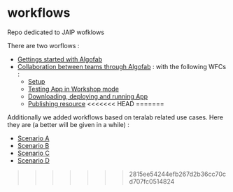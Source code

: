 # workflows
Repo dedicated to JAIP wofklows

There are two worflows : 
* [Gettings started with Algofab](./getting_started)
* [Collaboration between teams through Algofab](./collaboration) : with the following WFCs :
  * [Setup](./collaboration/setup)
  * [Testing App in Workshop mode](./collaboration/workshop)
  * [Downloading, deploying and running App](./collaboration/download)
  * [Publishing resource](./collaboration/publish)
<<<<<<< HEAD
=======

Additionally we added workflows based on teralab related use cases. 
Here they are (a better will be given in a while) : 

* [Scenario A](./scenario_A)
* [Scenario B](./scenario_B)
* [Scenario C](./scenario_C)
* [Scenario D](./scenario_D)
>>>>>>> 2815ee54244efb267d2b36cc70cd707fc0514824
